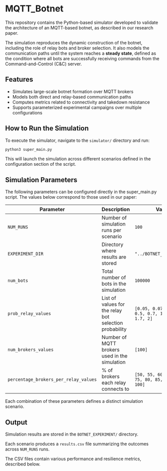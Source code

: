 # MQTT_Botnet

This repository contains the Python-based simulator developed to validate the architecture of an MQTT-based botnet, as described in our research paper.

The simulation reproduces the dynamic construction of the botnet, including the role of relay bots and broker selection. It also models the communication paths until the system reaches a **steady state**, defined as the condition where all bots are successfully receiving commands from the Command-and-Control (C&C) server.

## Features

- Simulates large-scale botnet formation over MQTT brokers
- Models both direct and relay-based communication paths
- Computes metrics related to connectivity and takedown resistance
- Supports parameterized experimental campaigns over multiple configurations

## How to Run the Simulation

To execute the simulator, navigate to the `simulator/` directory and run:

```bash
python3 super_main.py
```

This will launch the simulation across different scenarios defined in the configuration section of the script.

##  Simulation Parameters

The following parameters can be configured directly in the super_main.py script. The values below correspond to those used in our paper:

| Parameter                             | Description                                            | Value                                                   |
| ------------------------------------- | ------------------------------------------------------ | ------------------------------------------------------- |
| `NUM_RUNS`                            | Number of simulation runs per scenario                 | `100`                                                   |
| `EXPERIMENT_DIR`                      | Directory where results are stored                     | `"../BOTNET_EXPERIMENT"`                                |
| `num_bots`                            | Total number of bots in the simulation                 | `100000`                                                |
| `prob_relay_values`                   | List of values for the relay bot selection probability | `[0.05, 0.07, 0.1, 0.3, 0.5, 0.7, 1, 1.3, 1.5, 1.7, 2]` |
| `num_brokers_values`                  | Number of MQTT brokers used in the simulation          | `[100]`                                                 |
| `percentage_brokers_per_relay_values` | % of brokers each relay connects to                    | `[50, 55, 60, 65, 70, 75, 80, 85, 90, 95, 100]`         |

Each combination of these parameters defines a distinct simulation scenario.

##  Output

Simulation results are stored in the `BOTNET_EXPERIMENT/` directory.

Each scenario produces a `results.csv` file summarizing the outcomes across `NUM_RUNS` runs.

The CSV files contain various performance and resilience metrics, described below.






